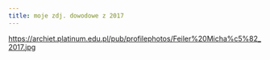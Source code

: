 ```yaml
---
title: moje zdj. dowodowe z 2017
---
```


https://archiet.platinum.edu.pl/pub/profilephotos/Feiler%20Micha%c5%82_2017.jpg
